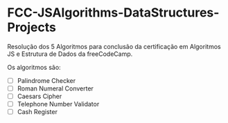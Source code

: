# FCC-JSAlgorithms-DataStructures-Projects
Resolução dos 5 Algoritmos para conclusão da certificação em Algoritmos JS e Estrutura de Dados da freeCodeCamp. 

Os algoritmos são:
 - [ ] Palindrome Checker
 - [ ] Roman Numeral Converter
 - [ ] Caesars Cipher
 - [ ] Telephone Number Validator
 - [ ] Cash Register

